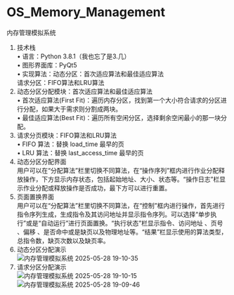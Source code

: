 # OS_Memory_Management
内存管理模拟系统
1. 技术栈  
•	语言：Python 3.8.1（我也忘了是3.几）  
•	图形界面库：PyQt5  
•	实现算法：动态分区：首次适应算法和最佳适应算法  
  请求分区：FIFO算法和LRU算法  
2. 动态分区分配模块：首次适应算法和最佳适应算法  
•	首次适应算法(First Fit)：遍历内存分区，找到第一个大小符合请求的分区进行分配，如果大于需求则分割成两块。  
•	最佳适应算法(Best Fit)：遍历所有空闲分区，选择剩余空闲最小的那一块分配。  
3. 请求分页模块：FIFO算法和LRU算法  
•	FIFO 算法：替换 load_time 最早的页  
•	LRU 算法：替换 last_access_time 最早的页  
1.	动态分区分配界面  
用户可以在“分配算法”栏里切换不同算法，在“操作序列”框内进行作业分配释放操作，下方显示内存状态，包括起始地址、大小、状态等。“操作日志”栏显示作业分配或释放操作是否成功，最下方可以进行重置。  
2.	页面置换界面  
用户可以在“分配算法”栏里切换不同算法，在“控制”框内进行操作，首先进行指令序列生成，生成指令及其访问地址并显示指令序列。可以选择“单步执行”或是“自动运行”进行页面置换。“执行状态”栏显示指令、访问地址 、页号 、偏移 、是否命中或是缺页以及物理地址等。“结果”栏显示使用的算法类型，总指令数，缺页次数以及缺页率。   
1.	动态分区分配演示  
![内存管理模拟系统 2025-05-28 19-10-35](https://github.com/user-attachments/assets/10c51589-80c9-4dab-8945-ab2b84c54e03)
2.	请求分区分配演示  
![内存管理模拟系统 2025-05-28 19-10-15](https://github.com/user-attachments/assets/e66f0791-53ef-4a3f-9101-efef93273453)
![内存管理模拟系统 2025-05-28 19-09-46](https://github.com/user-attachments/assets/b5d4f31a-ad84-4912-b68b-7b162499196b)
